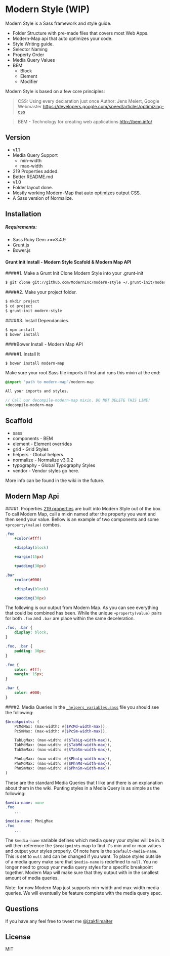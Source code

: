 # Modern Style (WIP)

Modern Style is a Sass framework and style guide.

  - Folder Structure with pre-made files that covers most Web Apps.
  - Modern-Map api that auto optimizes your code.
  - Style Writing guide.
   - Selector Naming
   - Property Order
   - Media Query Values
   - BEM
     - Block
     - Element
     - Modifier

Modern Style is based on a few core principles:

> CSS: Using every declaration just once
> Author: Jens Meiert, Google Webmaster
https://developers.google.com/speed/articles/optimizing-css



> BEM - Technology for creating web applications
http://bem.info/



## Version
- v1.1
 - Media Query Support
   - min-width
    - max-width
 - 219 Properties added. 
 - Better README.md
- v1.0
 -  Folder layout done.
 - Mostly working Modern-Map that auto optimizes output CSS.
 - A Sass version of Normalize.




## Installation
##### Requirements:
- Sass Ruby Gem >=v3.4.9
- Grunt.js
- Bower.js

#### Grunt Init Install - Modern Style Scafold & Modern Map API
#####1. Make a Grunt Init
Clone Modern Style into your .grunt-init

```sh
$ git clone git://github.com/ModernInc/modern-style ~/.grunt-init/modern-style
```

#####2. Make your project folder.

```sh
$ mkdir project
$ cd project
$ grunt-init modern-style
```

#####3. Install Dependancies.

```sh
$ npm install
$ bower install
```

####Bower Install - Modern Map API

#####1. Install It
```sh
$ bower install modern-map
```

Make sure your root Sass file imports it first and runs this mixin at the end:
```sass
@import "path to modern-map"/modern-map

All your imports and styles.

// Call our decompile-modern-map mixin. DO NOT DELETE THIS LINE!
+decompile-modern-map
```

## Scaffold
- sass
 - components - BEM
 - element - Element overrides
 - grid - Grid Styles
 - helpers - Global helpers
 - normalize - Normalize v3.0.2
 - typography - Global Typography Styles
 - vendor - Vendor styles go here.

More info can be found in the wiki in the future.


## Modern Map Api

####1. Properties
[219 properties](https://github.com/ModernInc/modern-style/blob/master/sass/helpers/modern-map/properties/properties.sass) are built into Modern Style out of the box. To call Modern Map, call a mixin named after the property you want and then send your value. Bellow is an example of two components and some `+property(value)` combos.
```sass
.foo
    +color(#fff)

    +display(block)

    +margin(15px)

    +padding(30px)

.bar
    +color(#000)

    +display(block)

    +padding(30px)
```

The following is our output from Modern Map. As you can see everything that could be combined has been. While the unique `+property(value)` pairs for both `.foo` and `.bar` are place within the same deceleration.

```css
.foo, .bar {
    display: block;
}

.foo, .bar {
    padding: 30px;
}

.foo {
    color: #fff;
    margin: 15px;
}

.bar {
    color: #000;
}

```
####2. Media Queries
In the [`_helpers_variables.sass`](https://github.com/ModernInc/modern-style/blob/master/sass/helpers/_helpers_variables.sass) file you should see the following:

```sass
$breakpoints: (
    PcMdMax: (max-width: #{$PcMd-width-max}),
    PcSmMax: (max-width: #{$PcSm-width-max}),

    TabLgMax: (max-width: #{$TabLg-width-max}),
    TabMdMax: (max-width: #{$TabMd-width-max}),
    TabSmMax: (max-width: #{$TabSm-width-max}),

    PhnLgMax: (max-width: #{$PhnLg-width-max}),
    PhnMdMax: (max-width: #{$PhnMd-width-max}),
    PhnSmMax: (max-width: #{$PhnSm-width-max})
)
```
These are the standard Media Queries that I like and there is an explanation about them in the wiki. Punting styles in a Media Query is as simple as the following:

```sass
$media-name: none
.foo
    ...

$media-name: PhnLgMax
.foo
    ...
```

The `$media-name` variable defines which media query your styles will be in. It will then reference the `$breakpoints` map to find it's min and or max values and output your styles properly. Of note here is the `$default-media-name`. This is set to `null` and can be changed if you want. To place styles outside of a media query make sure that `$media-name` is redefined to `null`. You no longer need to group your media query styles for a specific breakpoint together. Modern Map will make sure that they output with in the smallest amount of media queries.

Note: for now Modern Map just supports min-width and max-width media queries. We will eventually be feature complete with the media query spec.

## Questions
If you have any feel free to tweet me [@izakfilmalter](https://twitter.com/IzakFilmalter)



License
----

MIT

